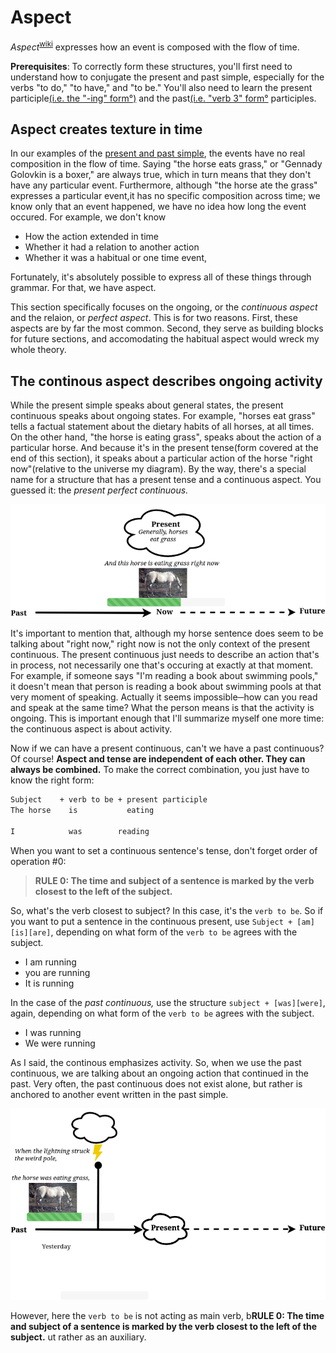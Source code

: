 # Aspect

_Aspect_<sup>[wiki](https://en.wikipedia.org/wiki/Grammatical_tense)</sup> expresses
how an event is composed with the flow of time. 

**Prerequisites**: To correctly form these structures, you'll first need to understand
how to conjugate the present and past simple, especially for the verbs "to do,"
"to have," and "to be." You'll also need to learn the present participle[(i.e.
the "-ing" form°)](https://www.grammar-monster.com/glossary/present_participle.htm)
and the past[(i.e. "verb 3" form°](https://englishstudyhere.com/verbs/50-examples-of-present-tense-past-tense-and-past-participle/) participles.

## Aspect creates texture in time 

In our examples of the [present and past simple](./tense.md), the events have no real composition
in the flow of time. Saying "the horse eats grass," or "Gennady Golovkin is a
boxer," are always true, which in turn means that they don't have any particular
event. Furthermore, although "the horse ate the grass" expresses a particular event,it has no
specific composition across time; we know only that an event happened, we have
no idea how long the event occured. For example, we don't know

* How the action extended in time
* Whether it had a relation to another action
* Whether it was a habitual or one time event,

Fortunately, it's absolutely possible to express all of these things through
grammar. For that, we have aspect. 

This section specifically focuses on the ongoing, or the _continuous aspect_ 
and the relaion, or _perfect aspect_. This is for two reasons. First, these
aspects are by far the most common. Second, they serve as building blocks
for future sections, and accomodating the habitual aspect would wreck my whole
theory.

## The continous aspect describes ongoing activity

While the present simple speaks about general states, the present continuous
speaks about ongoing states. For example, "horses eat grass" tells a factual
statement about the dietary habits of all horses, at all times. On the other
hand, "the horse is eating grass", speaks about the action of a particular horse. 
And because it's in the present tense(form covered at the end of this section), it speaks about a particular action of the
horse "right now"(relative to the universe my diagram). By the way, there's a special name for a structure that has a present
tense and a continuous aspect. You guessed it: the _present perfect continuous._

![The horse is eating grass](./images/thehorseiseating.png)

It's important to mention that, although my horse sentence does seem to be talking
about "right now," right now is not the only context of the present continuous.
The present continuous just needs to describe an action that's in process, not
necessarily one that's occuring at exactly at that moment. For example, if someone
says "I'm reading a book about swimming pools," it doesn't mean that person is
reading a book about swimming pools at that very moment of speaking. Actually it
seems impossible─how can you read and speak at the same time? What the person
means is that the activity is ongoing. This is important enough that I'll summarize
myself one more time: the continuous aspect is about activity.

Now if we can have a present continuous, can't we have a past continuous? Of course!
**Aspect and tense are independent of each other. They can always be combined.**
To make the correct combination, you just have to know the right form:

```markdown
Subject    + verb to be + present participle
The horse    is           eating              

I            was        reading                
```

When you want to set a continuous sentence's tense, don't forget order of operation #0:

> **RULE 0: The time and subject of a sentence is marked by the verb closest to the left of the subject.**

So, what's the verb closest to subject? In this case, it's the `verb to be`. So
if you want to put a sentence in the continuous present, use `Subject + [am][is][are]`, depending
on what form of the `verb to be` agrees with the subject. 

* I am running
* you are running
* It is running

In the case of the _past continuous,_ use the structure `subject + [was][were]`, again, depending
on what form of the `verb to be` agrees with the subject.

* I was running
* We were running

As I said, the continous emphasizes activity. So, when we use the past continuous,
we are talking about an ongoing action that continued in the past. Very often,
the past continuous does not exist alone, but rather is anchored to another event written
in the past simple.

![The Horse was eating](./images/thehorsewaseating.png)



However, here the `verb to be` is not acting as main verb, b**RULE 0: The time and subject of a sentence is marked by the verb closest to the left of the subject.**
ut rather as an auxiliary.


